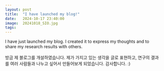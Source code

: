 ```yaml
---
layout: post
title:  "I have launched my blog!"
date:   2024-10-17 23:40:00
image:  20241018_SIO.jpg
tags:   
---
```


I have just launched my blog. I created it to express my thoughts and to share my research results with others. 
<br>
<br>
방금 제 블로그를 개설하였습니다. 제가 가지고 있는 생각을 글로 표현하고, 연구의 결과를 여러 사람들과 나누고 싶어서 만들어보게 되었습니다. 감사합니다. :)


[jekyll-docs]: https://jekyllrb.com/docs/home
[jekyll-gh]:   https://github.com/jekyll/jekyll
[jekyll-talk]: https://talk.jekyllrb.com/

